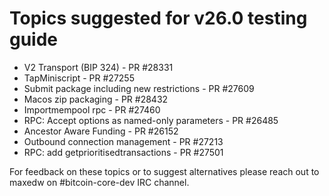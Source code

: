 # Topics suggested for v26.0 testing guide

* V2 Transport (BIP 324) - PR #28331
* TapMiniscript - PR #27255
* Submit package including new restrictions - PR #27609
* Macos zip packaging - PR #28432
* Importmempool rpc - PR #27460
* RPC: Accept options as named-only parameters - PR #26485
* Ancestor Aware Funding - PR #26152
* Outbound connection management - PR #27213
* RPC: add getprioritisedtransactions - PR #27501

For feedback on these topics or to suggest alternatives please reach out to maxedw on #bitcoin-core-dev IRC channel.